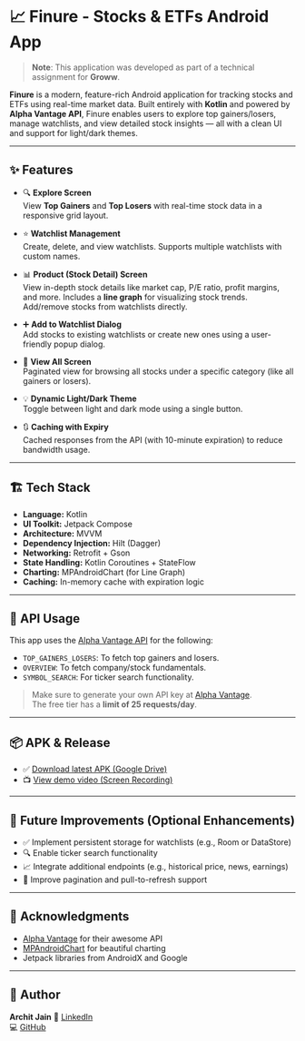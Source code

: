 # 📈 Finure - Stocks & ETFs Android App

> **Note**: This application was developed as part of a technical assignment for **Groww**.

**Finure** is a modern, feature-rich Android application for tracking stocks and ETFs using real-time market data. Built entirely with **Kotlin** and powered by **Alpha Vantage API**, Finure enables users to explore top gainers/losers, manage watchlists, and view detailed stock insights — all with a clean UI and support for light/dark themes.

---

## ✨ Features

- 🔍 **Explore Screen**  
  View **Top Gainers** and **Top Losers** with real-time stock data in a responsive grid layout.

- ⭐ **Watchlist Management**  
  Create, delete, and view watchlists. Supports multiple watchlists with custom names.

- 📊 **Product (Stock Detail) Screen**  
  View in-depth stock details like market cap, P/E ratio, profit margins, and more. Includes a **line graph** for visualizing stock trends. Add/remove stocks from watchlists directly.

- ➕ **Add to Watchlist Dialog**  
  Add stocks to existing watchlists or create new ones using a user-friendly popup dialog.

- 📄 **View All Screen**  
  Paginated view for browsing all stocks under a specific category (like all gainers or losers).

- 💡 **Dynamic Light/Dark Theme**  
  Toggle between light and dark mode using a single button.

- 🔃 **Caching with Expiry**  
  Cached responses from the API (with 10-minute expiration) to reduce bandwidth usage.

---

## 🏗️ Tech Stack

- **Language:** Kotlin
- **UI Toolkit:** Jetpack Compose
- **Architecture:** MVVM
- **Dependency Injection:** Hilt (Dagger)
- **Networking:** Retrofit + Gson
- **State Handling:** Kotlin Coroutines + StateFlow
- **Charting:** MPAndroidChart (for Line Graph)
- **Caching:** In-memory cache with expiration logic

---

## 🔗 API Usage

This app uses the [Alpha Vantage API](https://www.alphavantage.co/documentation/) for the following:

- `TOP_GAINERS_LOSERS`: To fetch top gainers and losers.
- `OVERVIEW`: To fetch company/stock fundamentals.
- `SYMBOL_SEARCH`: For ticker search functionality.

> Make sure to generate your own API key at [Alpha Vantage](https://www.alphavantage.co/support/#api-key).  
> The free tier has a **limit of 25 requests/day**.

---

## 📦 APK & Release

- ✅ [Download latest APK (Google Drive)](https://drive.google.com/your-apk-link)
- 📺 [View demo video (Screen Recording)](https://drive.google.com/your-demo-video-link)

---

## 🧠 Future Improvements (Optional Enhancements)

- ✅ Implement persistent storage for watchlists (e.g., Room or DataStore)
- 🔍 Enable ticker search functionality
- 📈 Integrate additional endpoints (e.g., historical price, news, earnings)
- 🔄 Improve pagination and pull-to-refresh support

---

## 🙌 Acknowledgments

- [Alpha Vantage](https://www.alphavantage.co) for their awesome API
- [MPAndroidChart](https://github.com/PhilJay/MPAndroidChart) for beautiful charting
- Jetpack libraries from AndroidX and Google

---

## 👤 Author

**Archit Jain**
💼 [LinkedIn](https://www.linkedin.com/in/archit-jain-3929a024a/)  
💻 [GitHub](https://github.com/architj71)
